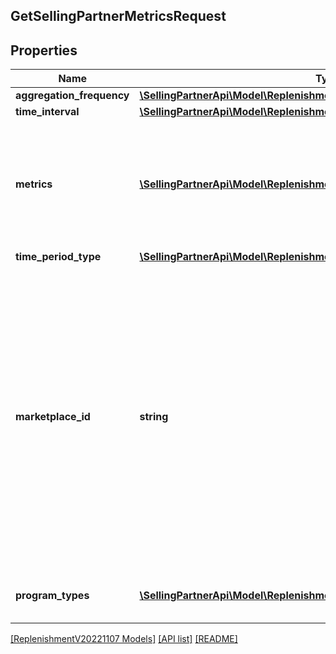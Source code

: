 ## GetSellingPartnerMetricsRequest

## Properties

Name | Type | Description | Notes
------------ | ------------- | ------------- | -------------
**aggregation_frequency** | [**\SellingPartnerApi\Model\ReplenishmentV20221107\AggregationFrequency**](AggregationFrequency.md) |  | [optional]
**time_interval** | [**\SellingPartnerApi\Model\ReplenishmentV20221107\TimeInterval**](TimeInterval.md) |  |
**metrics** | [**\SellingPartnerApi\Model\ReplenishmentV20221107\Metric[]**](Metric.md) | The list of metrics requested. If no metric value is provided, data for all of the metrics will be returned. | [optional]
**time_period_type** | [**\SellingPartnerApi\Model\ReplenishmentV20221107\TimePeriodType**](TimePeriodType.md) |  |
**marketplace_id** | **string** | The marketplace identifier. The supported marketplaces for both sellers and vendors are US, CA, ES, UK, FR, IT, IN, DE and JP. The supported marketplaces for vendors only are BR, AU, MX, AE and NL. Refer to [Marketplace IDs](https://developer-docs.amazon.com/sp-api/docs/marketplace-ids) to find the identifier for the marketplace. |
**program_types** | [**\SellingPartnerApi\Model\ReplenishmentV20221107\ProgramType[]**](ProgramType.md) | A list of replenishment program types. |

[[ReplenishmentV20221107 Models]](../) [[API list]](../../Api) [[README]](../../../README.md)
